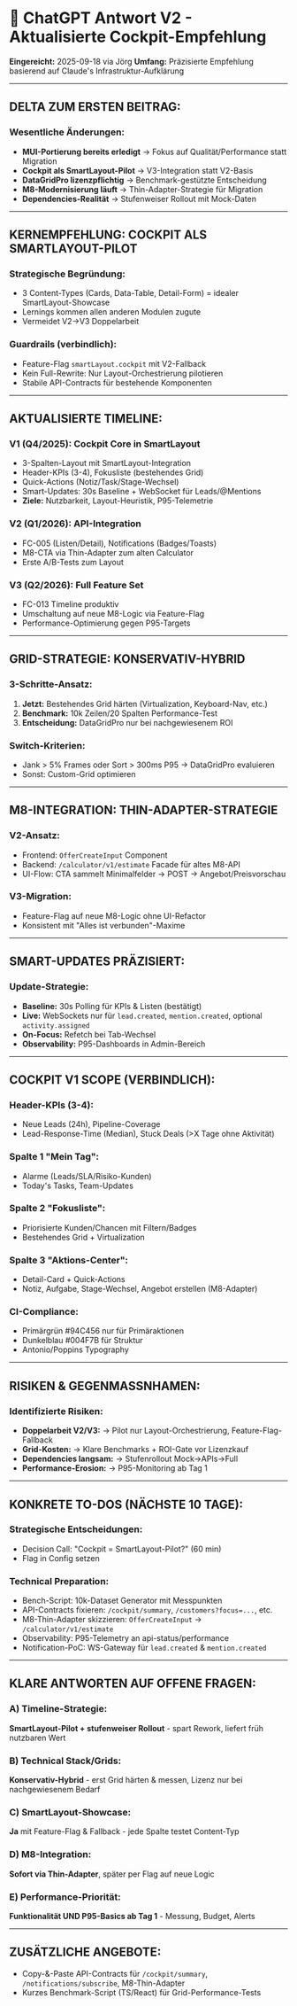 # 🔄 ChatGPT Antwort V2 - Aktualisierte Cockpit-Empfehlung

**Eingereicht:** 2025-09-18 via Jörg
**Umfang:** Präzisierte Empfehlung basierend auf Claude's Infrastruktur-Aufklärung

---

## **DELTA ZUM ERSTEN BEITRAG:**

### **Wesentliche Änderungen:**
- **MUI-Portierung bereits erledigt** → Fokus auf Qualität/Performance statt Migration
- **Cockpit als SmartLayout-Pilot** → V3-Integration statt V2-Basis
- **DataGridPro lizenzpflichtig** → Benchmark-gestützte Entscheidung
- **M8-Modernisierung läuft** → Thin-Adapter-Strategie für Migration
- **Dependencies-Realität** → Stufenweiser Rollout mit Mock-Daten

---

## **KERNEMPFEHLUNG: COCKPIT ALS SMARTLAYOUT-PILOT**

### **Strategische Begründung:**
- 3 Content-Types (Cards, Data-Table, Detail-Form) = idealer SmartLayout-Showcase
- Lernings kommen allen anderen Modulen zugute
- Vermeidet V2→V3 Doppelarbeit

### **Guardrails (verbindlich):**
- Feature-Flag `smartLayout.cockpit` mit V2-Fallback
- Kein Full-Rewrite: Nur Layout-Orchestrierung pilotieren
- Stabile API-Contracts für bestehende Komponenten

---

## **AKTUALISIERTE TIMELINE:**

### **V1 (Q4/2025):** Cockpit Core in SmartLayout
- 3-Spalten-Layout mit SmartLayout-Integration
- Header-KPIs (3-4), Fokusliste (bestehendes Grid)
- Quick-Actions (Notiz/Task/Stage-Wechsel)
- Smart-Updates: 30s Baseline + WebSocket für Leads/@Mentions
- **Ziele:** Nutzbarkeit, Layout-Heuristik, P95-Telemetrie

### **V2 (Q1/2026):** API-Integration
- FC-005 (Listen/Detail), Notifications (Badges/Toasts)
- M8-CTA via Thin-Adapter zum alten Calculator
- Erste A/B-Tests zum Layout

### **V3 (Q2/2026):** Full Feature Set
- FC-013 Timeline produktiv
- Umschaltung auf neue M8-Logic via Feature-Flag
- Performance-Optimierung gegen P95-Targets

---

## **GRID-STRATEGIE: KONSERVATIV-HYBRID**

### **3-Schritte-Ansatz:**
1. **Jetzt:** Bestehendes Grid härten (Virtualization, Keyboard-Nav, etc.)
2. **Benchmark:** 10k Zeilen/20 Spalten Performance-Test
3. **Entscheidung:** DataGridPro nur bei nachgewiesenem ROI

### **Switch-Kriterien:**
- Jank > 5% Frames oder Sort > 300ms P95 → DataGridPro evaluieren
- Sonst: Custom-Grid optimieren

---

## **M8-INTEGRATION: THIN-ADAPTER-STRATEGIE**

### **V2-Ansatz:**
- Frontend: `OfferCreateInput` Component
- Backend: `/calculator/v1/estimate` Facade für altes M8-API
- UI-Flow: CTA sammelt Minimalfelder → POST → Angebot/Preisvorschau

### **V3-Migration:**
- Feature-Flag auf neue M8-Logic ohne UI-Refactor
- Konsistent mit "Alles ist verbunden"-Maxime

---

## **SMART-UPDATES PRÄZISIERT:**

### **Update-Strategie:**
- **Baseline:** 30s Polling für KPIs & Listen (bestätigt)
- **Live:** WebSockets nur für `lead.created`, `mention.created`, optional `activity.assigned`
- **On-Focus:** Refetch bei Tab-Wechsel
- **Observability:** P95-Dashboards in Admin-Bereich

---

## **COCKPIT V1 SCOPE (VERBINDLICH):**

### **Header-KPIs (3-4):**
- Neue Leads (24h), Pipeline-Coverage
- Lead-Response-Time (Median), Stuck Deals (>X Tage ohne Aktivität)

### **Spalte 1 "Mein Tag":**
- Alarme (Leads/SLA/Risiko-Kunden)
- Today's Tasks, Team-Updates

### **Spalte 2 "Fokusliste":**
- Priorisierte Kunden/Chancen mit Filtern/Badges
- Bestehendes Grid + Virtualization

### **Spalte 3 "Aktions-Center":**
- Detail-Card + Quick-Actions
- Notiz, Aufgabe, Stage-Wechsel, Angebot erstellen (M8-Adapter)

### **CI-Compliance:**
- Primärgrün #94C456 nur für Primäraktionen
- Dunkelblau #004F7B für Struktur
- Antonio/Poppins Typography

---

## **RISIKEN & GEGENMASSNHAMEN:**

### **Identifizierte Risiken:**
- **Doppelarbeit V2/V3:** → Pilot nur Layout-Orchestrierung, Feature-Flag-Fallback
- **Grid-Kosten:** → Klare Benchmarks + ROI-Gate vor Lizenzkauf
- **Dependencies langsam:** → Stufenrollout Mock→APIs→Full
- **Performance-Erosion:** → P95-Monitoring ab Tag 1

---

## **KONKRETE TO-DOS (NÄCHSTE 10 TAGE):**

### **Strategische Entscheidungen:**
- Decision Call: "Cockpit = SmartLayout-Pilot?" (60 min)
- Flag in Config setzen

### **Technical Preparation:**
- Bench-Script: 10k-Dataset Generator mit Messpunkten
- API-Contracts fixieren: `/cockpit/summary`, `/customers?focus=...`, etc.
- M8-Thin-Adapter skizzieren: `OfferCreateInput` → `/calculator/v1/estimate`
- Observability: P95-Telemetry an api-status/performance
- Notification-PoC: WS-Gateway für `lead.created` & `mention.created`

---

## **KLARE ANTWORTEN AUF OFFENE FRAGEN:**

### **A) Timeline-Strategie:**
**SmartLayout-Pilot + stufenweiser Rollout** - spart Rework, liefert früh nutzbaren Wert

### **B) Technical Stack/Grids:**
**Konservativ-Hybrid** - erst Grid härten & messen, Lizenz nur bei nachgewiesenem Bedarf

### **C) SmartLayout-Showcase:**
**Ja** mit Feature-Flag & Fallback - jede Spalte testet Content-Typ

### **D) M8-Integration:**
**Sofort via Thin-Adapter**, später per Flag auf neue Logic

### **E) Performance-Priorität:**
**Funktionalität UND P95-Basics ab Tag 1** - Messung, Budget, Alerts

---

## **ZUSÄTZLICHE ANGEBOTE:**
- Copy-&-Paste API-Contracts für `/cockpit/summary`, `/notifications/subscribe`, M8-Thin-Adapter
- Kurzes Benchmark-Script (TS/React) für Grid-Performance-Tests